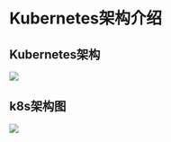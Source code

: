 # Kubernetes架构介绍

## Kubernetes架构

![](https://github.com/Lancger/opsfull/blob/master/images/kubernetes%E6%9E%B6%E6%9E%84.jpg)

## k8s架构图

![](https://github.com/Lancger/opsfull/blob/master/images/k8s%E6%9E%B6%E6%9E%84%E5%9B%BE.jpg)
